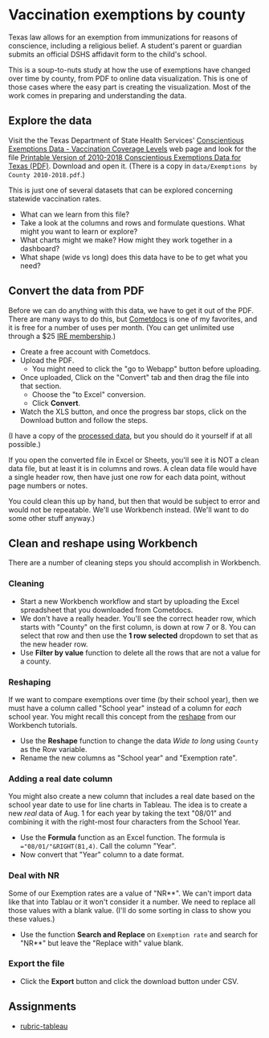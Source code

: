 # Vaccination exemptions by county

Texas law allows for an exemption from immunizations for reasons of conscience, including a religious belief. A student's parent or guardian submits an official DSHS affidavit form to the child's school.

This is a soup-to-nuts study at how the use of exemptions have changed over time by county, from PDF to online data visualization. This is one of those cases where the easy part is creating the visualization. Most of the work comes in preparing and understanding the data.

## Explore the data

Visit the the Texas Department of State Health Services' [Conscientious Exemptions Data - Vaccination Coverage Levels](https://www.dshs.texas.gov/immunize/coverage/Conscientious-Exemptions-Data.shtm) web page and look for the file [Printable Version of 2010-2018 Conscientious Exemptions Data for Texas (PDF)](https://www.dshs.texas.gov/uploadedFiles/Content/Prevention_and_Preparedness/immunize/coverage/schools/Exemptions%20by%20County%202010-2018.pdf). Download and open it. (There is a copy in `data/Exemptions by County 2010-2018.pdf`.)

This is just one of several datasets that can be explored concerning statewide vaccination rates.

- What can we learn from this file?
- Take a look at the columns and rows and formulate questions. What might you want to learn or explore?
- What charts might we make? How might they work together in a dashboard?
- What shape (wide vs long) does this data have to be to get what you need?

## Convert the data from PDF

Before we can do anything with this data, we have to get it out of the PDF. There are many ways to do this, but [Cometdocs](https://www.cometdocs.com) is one of my favorites, and it is free for a number of uses per month. (You can get unlimited use through a $25 [IRE membership](https://www.ire.org/membership/terms-and-rates).)

- Create a free account with Cometdocs.
- Upload the PDF.
  - You might need to click the "go to Webapp" button before uploading.
- Once uploaded, Click on the "Convert" tab and then drag the file into that section.
  - Choose the "to Excel" conversion.
  - Click **Convert**.
- Watch the XLS button, and once the progress bar stops, click on the Download button and follow the steps.

(I have a copy of the [processed data](https://github.com/utdata/rwd-mastery-assignments/blob/master/vaccination-exemptions/data/Exemptions%20by%20County%202010-2018.xlsx), but you should do it yourself if at all possible.)

If you open the converted file in Excel or Sheets, you'll see it is NOT a clean data file, but at least it is in columns and rows. A clean data file would have a single header row, then have just one row for each data point, without page numbers or notes.

You could clean this up by hand, but then that would be subject to error and would not be repeatable. We'll use Workbench instead. (We'll want to do some other stuff anyway.)

## Clean and reshape using Workbench

There are a number of cleaning steps you should accomplish in Workbench.

### Cleaning

- Start a new Workbench workflow and start by uploading the Excel spreadsheet that you downloaded from Cometdocs.
- We don't have a really header. You'll see the correct header row, which starts with "County" on the first column, is down at row 7 or 8. You can select that row and then use the **1 row selected** dropdown to set that as the new header row.
- Use **Filter by value** function to delete all the rows that are not a value for a county.

### Reshaping

If we want to compare exemptions over time (by their school year), then we must have a column called "School year" instead of a column for _each_ school year. You might recall this concept from the [reshape](http://help.workbenchdata.com/en/articles/1634563-reshape) from our Workbench tutorials.

- Use the **Reshape** function to change the data _Wide to long_ using `County` as the Row variable.
- Rename the new columns as "School year" and "Exemption rate".

### Adding a real date column

You might also create a new column that includes a real date based on the school year date to use for line charts in Tableau. The idea is to create a new _real_ data of Aug. 1 for each year by taking the text "08/01" and combining it with the right-most four characters from the School Year.

- Use the **Formula** function as an Excel function. The formula is `="08/01/"&RIGHT(B1,4)`. Call the column "Year".
- Now convert that "Year" column to a date format.

### Deal with NR

Some of our Exemption rates are a value of "NR**". We can't import data like that into Tablau or it won't consider it a number. We need to replace all those values with a blank value. (I'll do some sorting in class to show you these values.)

- Use the function **Search and Replace** on `Exemption rate` and search for "NR**" but leave the "Replace with" value blank.

### Export the file

- Click the **Export** button and click the download button under CSV.

## Assignments

- [rubric-tableau](rubric-tableau.md)
